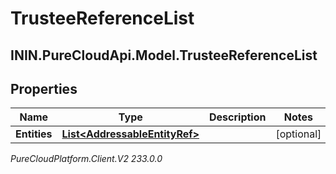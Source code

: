 # TrusteeReferenceList

## ININ.PureCloudApi.Model.TrusteeReferenceList

## Properties

|Name | Type | Description | Notes|
|------------ | ------------- | ------------- | -------------|
| **Entities** | [**List&lt;AddressableEntityRef&gt;**](AddressableEntityRef) |  | [optional] |



_PureCloudPlatform.Client.V2 233.0.0_
